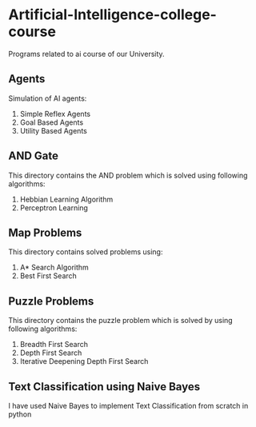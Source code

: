 # Artificial-Intelligence-college-course
Programs related to ai course of our University.

## Agents
Simulation of AI agents:
1. Simple Reflex Agents
2. Goal Based Agents
3. Utility Based Agents


## AND Gate
This directory contains the AND problem which is solved using following algorithms:
1. Hebbian Learning Algorithm
2. Perceptron Learning


## Map Problems
This directory contains solved problems using:
1. A* Search Algorithm
2. Best First Search

## Puzzle Problems
This directory contains the puzzle problem which is solved by using following algorithms:
1. Breadth First Search
2. Depth First Search
3. Iterative Deepening Depth First Search

## Text Classification using Naive Bayes
I have used Naive Bayes to implement Text Classification from scratch in python
    
